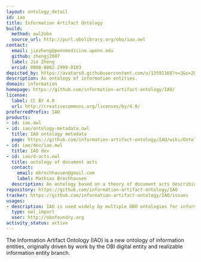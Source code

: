 ```yaml
---
layout: ontology_detail
id: iao
title: Information Artifact Ontology
build:
  method: owl2obo
  source_url: http://purl.obolibrary.org/obo/iao.owl
contact:
  email: jiezheng@pennmedicine.upenn.edu
  github: zhengj2007
  label: Jie Zheng
  orcid: 0000-0002-2999-0103
depicted_by: https://avatars0.githubusercontent.com/u/13591168?v=3&s=200
description: An ontology of information entities.
domain: information
homepage: https://github.com/information-artifact-ontology/IAO/
license:
  label: CC BY 4.0
  url: http://creativecommons.org/licenses/by/4.0/
preferredPrefix: IAO
products:
- id: iao.owl
- id: iao/ontology-metadata.owl
  title: IAO ontology metadata
  page: https://github.com/information-artifact-ontology/IAO/wiki/OntologyMetadata
- id: iao/dev/iao.owl
  title: IAO dev
- id: iao/d-acts.owl
  title: ontology of document acts
  contact:
    email: mbrochhausen@gmail.com
    label: Mathias Brochhausen
  description: An ontology based on a theory of document acts describing what people can do with documents
repository: https://github.com/information-artifact-ontology/IAO
tracker: https://github.com/information-artifact-ontology/IAO/issues
usages:
- description: IAO is used widely by multiple OBO ontologies for information representation.
  type: owl_import
  user: http://obofoundry.org
activity_status: active
---
```


The Information Artifact Ontology (IAO) is a new ontology of information entities, originally driven by work by the OBI digital entity and realizable information entity branch.
